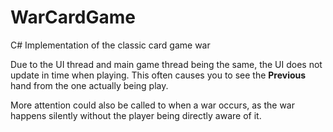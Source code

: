 # WarCardGame
C# Implementation of the classic card game war

Due to the UI thread and main game thread being the same, the UI does not update in time when playing. This often causes you to see the **Previous** hand from the one actually being play.

More attention could also be called to when a war occurs, as the war happens silently without the player being directly aware of it.
